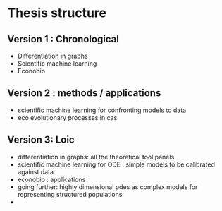 # Thesis structure

<!-- in this file we propose different structure to compile the documents -->

## Version 1 : Chronological
- Differentiation in graphs
- Scientific machine learning
- Econobio

## Version 2 : methods / applications
- scientific machine learning for confronting models to data
- eco evolutionary processes in cas

## Version 3: Loic
- differentiation in graphs: all the theoretical tool panels
- scientific machine learning for ODE : simple models to be calibrated against data
- econobio : applications
- going further: highly dimensional pdes as complex models for representing structured populations
- 